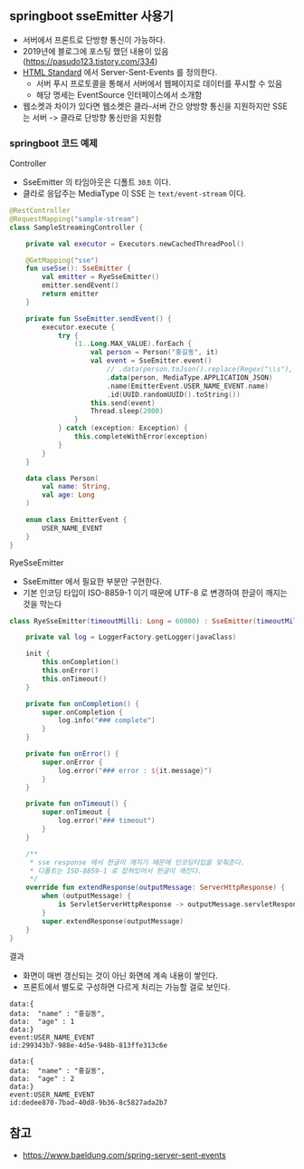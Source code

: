 ## springboot sseEmitter 사용기
* 서버에서 프론트로 단방향 통신이 가능하다.
* 2019년에 블로그에 포스팅 했던 내용이 있음(https://pasudo123.tistory.com/334)
* [HTML Standard](https://html.spec.whatwg.org/multipage/server-sent-events.html#server-sent-events) 에서 Server-Sent-Events 를 정의한다.
  * 서버 푸시 프로토콜을 통해서 서버에서 웹페이지로 데이터를 푸시할 수 있음
  * 해당 명세는 EventSource 인터페이스에서 소개함
* 웹소켓과 차이가 있다면 웹소켓은 클라-서버 간으 양방향 통신을 지원하지만 SSE 는 서버 -> 클라로 단방향 통신만을 지원함

### springboot 코드 예제
Controller
* SseEmitter 의 타임아웃은 디폴트 `30초` 이다.
* 클라로 응답주는 MediaType 이 SSE 는 `text/event-stream` 이다.
```kotlin
@RestController
@RequestMapping("sample-stream")
class SampleStreamingController {

    private val executor = Executors.newCachedThreadPool()

    @GetMapping("sse")
    fun useSse(): SseEmitter {
        val emitter = RyeSseEmitter()
        emitter.sendEvent()
        return emitter
    }

    private fun SseEmitter.sendEvent() {
        executor.execute {
            try {
                (1..Long.MAX_VALUE).forEach {
                    val person = Person("홍길동", it)
                    val event = SseEmitter.event()
                        // .data(person.toJson().replace(Regex("\\s"), ""))
                        .data(person, MediaType.APPLICATION_JSON)
                        .name(EmitterEvent.USER_NAME_EVENT.name)
                        .id(UUID.randomUUID().toString())
                    this.send(event)
                    Thread.sleep(2000)
                }
            } catch (exception: Exception) {
                this.completeWithError(exception)
            }
        }
    }

    data class Person(
        val name: String,
        val age: Long
    )

    enum class EmitterEvent {
        USER_NAME_EVENT
    }
}
```

RyeSseEmitter
* SseEmitter 에서 필요한 부분만 구현한다.
* 기본 인코딩 타입이 ISO-8859-1 이기 때문에 UTF-8 로 변경하여 한글이 깨지는 것을 막는다
```kotlin
class RyeSseEmitter(timeoutMilli: Long = 60000) : SseEmitter(timeoutMilli) {

    private val log = LoggerFactory.getLogger(javaClass)

    init {
        this.onCompletion()
        this.onError()
        this.onTimeout()
    }

    private fun onCompletion() {
        super.onCompletion {
            log.info("### complete")
        }
    }

    private fun onError() {
        super.onError {
            log.error("### error : ${it.message}")
        }
    }

    private fun onTimeout() {
        super.onTimeout {
            log.error("### timeout")
        }
    }

    /**
     * sse response 에서 한글이 깨지기 때문에 인코딩타입을 맞춰준다.
     * 디폴트는 ISO-8859-1 로 잡혀있어서 한글이 깨진다.
     */
    override fun extendResponse(outputMessage: ServerHttpResponse) {
        when (outputMessage) {
            is ServletServerHttpResponse -> outputMessage.servletResponse.characterEncoding = "UTF-8"
        }
        super.extendResponse(outputMessage)
    }
}
```

결과
* 화면이 매번 갱신되는 것이 아닌 화면에 계속 내용이 쌓인다.
* 프론트에서 별도로 구성하면 다르게 처리는 가능할 걸로 보인다.
```text
data:{
data:  "name" : "홍길동",
data:  "age" : 1
data:}
event:USER_NAME_EVENT
id:299343b7-988e-4d5e-948b-813ffe313c6e

data:{
data:  "name" : "홍길동",
data:  "age" : 2
data:}
event:USER_NAME_EVENT
id:dedee870-7bad-40d8-9b36-8c5827ada2b7
```


## 참고
* https://www.baeldung.com/spring-server-sent-events
